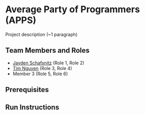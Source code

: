 # Average Party of Programmers (APPS)

Project description (~1 paragraph)

## Team Members and Roles

* [Jayden Schafsnitz](https://github.com/Schafsnj/CIS350-HW2-Schafsnitz.git) (Role 1, Role 2)
* [Tim Nguyen](https://github.com/nguytim4098/CIS350-HW2-Nguyen.git) (Role 3, Role 4)
* Member 3 (Role 5, Role 6)

## Prerequisites

## Run Instructions
